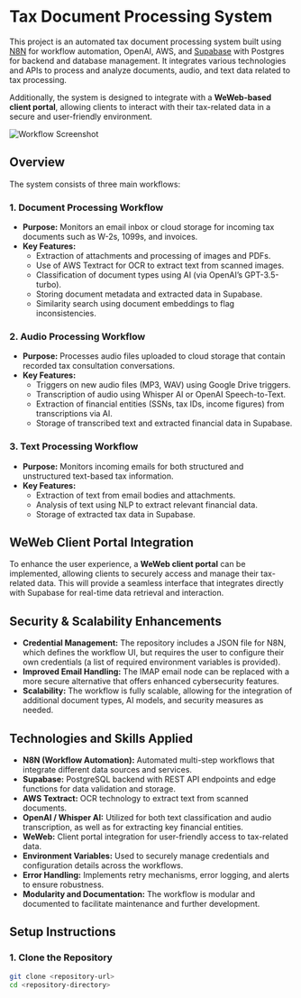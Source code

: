 # Tax Document Processing System

This project is an automated tax document processing system built using [N8N](https://n8n.io/) for workflow automation, OpenAI, AWS, and [Supabase](https://supabase.com/) with Postgres for backend and database management. It integrates various technologies and APIs to process and analyze documents, audio, and text data related to tax processing.

Additionally, the system is designed to integrate with a **WeWeb-based client portal**, allowing clients to interact with their tax-related data in a secure and user-friendly environment.

![Workflow Screenshot](https://github.com/user-attachments/assets/65994784-2bff-4ef5-b966-bf2e0f849af5)

## Overview

The system consists of three main workflows:

### 1. Document Processing Workflow
- **Purpose:** Monitors an email inbox or cloud storage for incoming tax documents such as W-2s, 1099s, and invoices.
- **Key Features:**
  - Extraction of attachments and processing of images and PDFs.
  - Use of AWS Textract for OCR to extract text from scanned images.
  - Classification of document types using AI (via OpenAI’s GPT-3.5-turbo).
  - Storing document metadata and extracted data in Supabase.
  - Similarity search using document embeddings to flag inconsistencies.

### 2. Audio Processing Workflow
- **Purpose:** Processes audio files uploaded to cloud storage that contain recorded tax consultation conversations.
- **Key Features:**
  - Triggers on new audio files (MP3, WAV) using Google Drive triggers.
  - Transcription of audio using Whisper AI or OpenAI Speech-to-Text.
  - Extraction of financial entities (SSNs, tax IDs, income figures) from transcriptions via AI.
  - Storage of transcribed text and extracted financial data in Supabase.

### 3. Text Processing Workflow
- **Purpose:** Monitors incoming emails for both structured and unstructured text-based tax information.
- **Key Features:**
  - Extraction of text from email bodies and attachments.
  - Analysis of text using NLP to extract relevant financial data.
  - Storage of extracted tax data in Supabase.

## WeWeb Client Portal Integration

To enhance the user experience, a **WeWeb client portal** can be implemented, allowing clients to securely access and manage their tax-related data. This will provide a seamless interface that integrates directly with Supabase for real-time data retrieval and interaction.

## Security & Scalability Enhancements

- **Credential Management:** The repository includes a JSON file for N8N, which defines the workflow UI, but requires the user to configure their own credentials (a list of required environment variables is provided).
- **Improved Email Handling:** The IMAP email node can be replaced with a more secure alternative that offers enhanced cybersecurity features.
- **Scalability:** The workflow is fully scalable, allowing for the integration of additional document types, AI models, and security measures as needed.

## Technologies and Skills Applied

- **N8N (Workflow Automation):** Automated multi-step workflows that integrate different data sources and services.
- **Supabase:** PostgreSQL backend with REST API endpoints and edge functions for data validation and storage.
- **AWS Textract:** OCR technology to extract text from scanned documents.
- **OpenAI / Whisper AI:** Utilized for both text classification and audio transcription, as well as for extracting key financial entities.
- **WeWeb:** Client portal integration for user-friendly access to tax-related data.
- **Environment Variables:** Used to securely manage credentials and configuration details across the workflows.
- **Error Handling:** Implements retry mechanisms, error logging, and alerts to ensure robustness.
- **Modularity and Documentation:** The workflow is modular and documented to facilitate maintenance and further development.

## Setup Instructions

### 1. Clone the Repository
```bash
git clone <repository-url>
cd <repository-directory>
